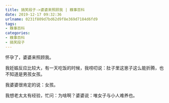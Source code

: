```yaml
---
title: 搞笑段子->婆婆来照顾我 | 糗事百科
date: 2019-12-17 09:32:36
urlname: 0231f809d7bd62d9f8e369d7184d6fd9
tags: 
- 糗事百科
categories:
- 糗事百科
- 搞笑段子
---
```

怀孕了，婆婆来照顾我。

我妊娠反应比较大，有一天吃饭的时候，我唠叨说：肚子里这崽子这么能折腾，也不知道是男孩女孩。

我婆婆很肯定的说：女孩。

我想老太太有经验，忙问：为啥啊？婆婆说：唯女子与小人难养也。


